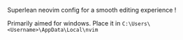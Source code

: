 Superlean neovim config for a smooth editing experience !

Primarily aimed for windows. Place it in `C:\Users\<Username>\AppData\Local\nvim`
